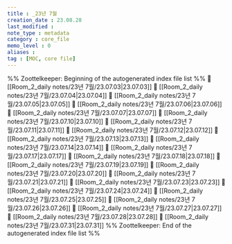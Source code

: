 ```yaml
---
title : _23년 7월
creation_date : 23.08.28
last_modified :
note_type : metadata
category : core_file
memo_level : 0
aliases : 
tag : [MOC, core file]
---
```

%% Zoottelkeeper: Beginning of the autogenerated index file list  %%
📄 [[Room_2_daily notes/23년 7월/23.07.03|23.07.03]]
📄 [[Room_2_daily notes/23년 7월/23.07.04|23.07.04]]
📄 [[Room_2_daily notes/23년 7월/23.07.05|23.07.05]]
📄 [[Room_2_daily notes/23년 7월/23.07.06|23.07.06]]
📄 [[Room_2_daily notes/23년 7월/23.07.07|23.07.07]]
📄 [[Room_2_daily notes/23년 7월/23.07.10|23.07.10]]
📄 [[Room_2_daily notes/23년 7월/23.07.11|23.07.11]]
📄 [[Room_2_daily notes/23년 7월/23.07.12|23.07.12]]
📄 [[Room_2_daily notes/23년 7월/23.07.13|23.07.13]]
📄 [[Room_2_daily notes/23년 7월/23.07.14|23.07.14]]
📄 [[Room_2_daily notes/23년 7월/23.07.17|23.07.17]]
📄 [[Room_2_daily notes/23년 7월/23.07.18|23.07.18]]
📄 [[Room_2_daily notes/23년 7월/23.07.19|23.07.19]]
📄 [[Room_2_daily notes/23년 7월/23.07.20|23.07.20]]
📄 [[Room_2_daily notes/23년 7월/23.07.21|23.07.21]]
📄 [[Room_2_daily notes/23년 7월/23.07.23|23.07.23]]
📄 [[Room_2_daily notes/23년 7월/23.07.24|23.07.24]]
📄 [[Room_2_daily notes/23년 7월/23.07.25|23.07.25]]
📄 [[Room_2_daily notes/23년 7월/23.07.26|23.07.26]]
📄 [[Room_2_daily notes/23년 7월/23.07.27|23.07.27]]
📄 [[Room_2_daily notes/23년 7월/23.07.28|23.07.28]]
📄 [[Room_2_daily notes/23년 7월/23.07.31|23.07.31]]
%% Zoottelkeeper: End of the autogenerated index file list  %%
